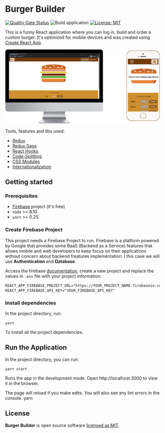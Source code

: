 # Burger Builder

[![Quality Gate Status](https://sonarcloud.io/api/project_badges/measure?project=davipviana_burger-builder&metric=alert_status)](https://sonarcloud.io/dashboard?id=davipviana_burger-builder)
![Build application](https://github.com/davipviana/burger-builder/workflows/Build%20application/badge.svg?branch=master)
[![License: MIT](https://img.shields.io/badge/License-MIT-yellow.svg)](https://opensource.org/licenses/MIT)

This is a funny React application where you can log in, build and order a custom burger. It's optimized for mobile devices and was created using [Create React App](https://github.com/facebook/create-react-app).

![Screeshots](docs/assets/screenshots.png)

Tools, features and libs used:

- [Redux](https://redux.js.org/)
- [Redux Saga](https://redux-saga.js.org/)
- [React Hooks](https://reactjs.org/docs/hooks-intro.html)
- [Code-Splitting](https://reactjs.org/docs/code-splitting.html)
- [CSS Modules](https://github.com/css-modules/css-modules)
- [Internationalization](https://react.i18next.com)

## Getting started

### Prerequisites

- [Firebase](https://firebase.google.com/) project (it's free)
- `node` >= 8.10
- `yarn` >= 0.25

### Create Firebase Project

This project needs a Firebase Project to run. Firebase is a platform powered by Google that provides some BaaS (Backend as a Service) features that allows mobile and web developers to keep focus on their applications without concern about backend freatures implementation. I this case we will use **Authentication** and **Database**.

Access the firebase [documentation](https://firebase.google.com/docs), create a new project and replace the values in `.env` file with your project information:

```
REACT_APP_FIREBASE_PROJECT_URL="https://YOUR_PROJECT_NAME.firebaseio.com/"
REACT_APP_FIREBASE_API_KEY="YOUR_FIREBASE_API_KEY"
```

### Install dependencies

In the project directory, run:

```
yarn
```

To install all the project dependencies.

## Run the Application

In the project directory, you can run:

```
yarn start
```

Runs the app in the development mode.
Open http://localhost:3000 to view it in the browser.

The page will reload if you make edits.
You will also see any lint errors in the console.
yarn

## License

**Burger Builder** is open source software [licensed as MIT](https://github.com/davipviana/burger-builder/blob/master/LICENSE).
